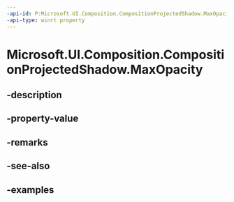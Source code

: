 ```yaml
---
-api-id: P:Microsoft.UI.Composition.CompositionProjectedShadow.MaxOpacity
-api-type: winrt property
---
```


# Microsoft.UI.Composition.CompositionProjectedShadow.MaxOpacity

<!--
public float MaxOpacity { get; set; }
-->


## -description

## -property-value

## -remarks

## -see-also

## -examples


